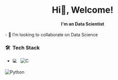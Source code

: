 <h1 align="center"> Hi👋, Welcome! </h1> 
<h4 align="center"> I'm an Data Scientist </h4> 
- 👯 I’m looking to collaborate on Data Science

### 🛠 &nbsp;Tech Stack 
- 💻 &nbsp;
  ![C](https://img.shields.io/badge/-C-00599C?style=flat&logo=c&logoColor=white)

![Python](https://img.shields.io/badge/-Python-05122A?style=flat&logo=python)
